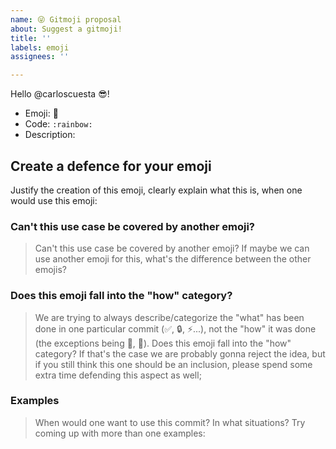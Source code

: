 ```yaml
---
name: 😜 Gitmoji proposal
about: Suggest a gitmoji!
title: ''
labels: emoji
assignees: ''

---
```


Hello @carloscuesta :sunglasses:!

<!-- Emoji suggestion: Use this template to propose an emoji -->

- Emoji: :rainbow: <!-- Emoji icon you want to use -->
- Code: `:rainbow:` <!-- Emoji code on GitHub -->
- Description: <!-- Create a short description of the new emoji to appear on the emoji cards -->

## Create a defence for your emoji

Justify the creation of this emoji, clearly explain what this is, when one
would use this emoji:
<!-- explanation right below this line -->

### Can't this use case be covered by another emoji?

> Can't this use case be covered by another emoji? If maybe we can use another
> emoji for this, what's the difference between the other emojis?
<!-- answer right below this line -->

### Does this emoji fall into the "how" category?

> We are trying to always describe/categorize the "what" has been done in one
> particular commit (:white_check_mark:, :lock:, :zap:...), not the "how" it was
> done (the exceptions being :hankey:, :beers:). Does this emoji fall into the
> "how" category? If that's the case we are probably gonna reject the idea, but
> if you still think this one should be an inclusion, please spend some extra
> time defending this aspect as well;
<!-- answer right below this line -->

### Examples

> When would one want to use this commit? In what situations? Try coming up with
> more than one examples:
<!-- examples right below this line -->
